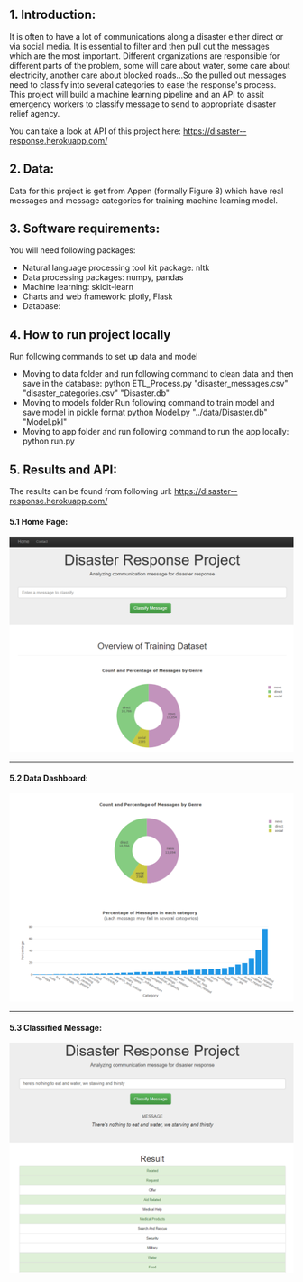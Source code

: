 ## 1. Introduction:

It is often to have a lot of communications along a disaster either direct or via social media. It is essential to filter and then pull out the messages which are the most important. Different organizations are responsible for different parts of the problem, some will care about water, some care about electricity, another care about blocked roads...So the pulled out messages need to classify into several categories to ease the response's process. This project will build a machine learning pipeline and an API to assit emergency workers to classify message to send to appropriate disaster relief agency.

You can take a look at API of this project here: https://disaster--response.herokuapp.com/

## 2. Data:
 Data for this project is get from Appen (formally Figure 8) which have real messages and message categories for training machine learning model.
 
 ## 3. Software requirements:
 You will need following packages:
 - Natural language processing tool kit package: nltk
 - Data processing packages: numpy, pandas
 - Machine learning: skicit-learn
 - Charts and web framework: plotly, Flask
 - Database: 

## 4. How to run project locally
Run following commands to set up data and model
- Moving to data folder and run following command to clean data and then save in the database:
   python ETL_Process.py "disaster_messages.csv" "disaster_categories.csv" "Disaster.db"
- Moving to models folder Run following command to train model and save model in pickle format
        python Model.py "../data/Disaster.db" "Model.pkl"
- Moving to app folder and run following command to run the app locally:
        python run.py
    
## 5. Results and API:
The results can be found from following url: https://disaster--response.herokuapp.com/
#### 5.1 Home Page:
![Home Page](https://github.com/KEVIN-VN642/Deployment-of-Disaster-Response-App/blob/main/Images/Home%20page.png)
*******************************************************************************************************************************
#### 5.2 Data Dashboard:
![Data Dashboard](https://github.com/KEVIN-VN642/Deployment-of-Disaster-Response-App/blob/main/Images/Dashboard.png)
*******************************************************************************************************************************
#### 5.3 Classified Message:
![Classified Message](https://github.com/KEVIN-VN642/Deployment-of-Disaster-Response-App/blob/main/Images/Classified%20message.png)

